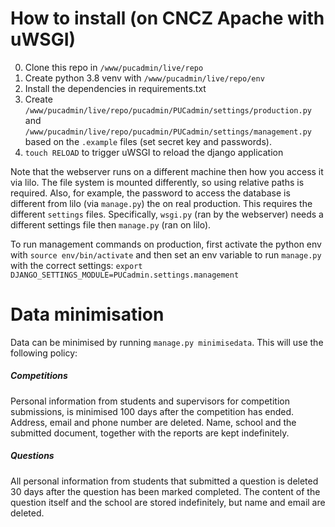 # How to install (on CNCZ Apache with uWSGI)

0. Clone this repo in `/www/pucadmin/live/repo`
1. Create python 3.8 venv with `/www/pucadmin/live/repo/env`
2. Install the dependencies in requirements.txt
3. Create `/www/pucadmin/live/repo/pucadmin/PUCadmin/settings/production.py` and `/www/pucadmin/live/repo/pucadmin/PUCadmin/settings/management.py` based on the `.example` files (set secret key and passwords).
4. `touch RELOAD` to trigger uWSGI to reload the django application

Note that the webserver runs on a different machine then how you access it via lilo. The file system is mounted differently, so using relative paths is required. Also, for example, the password to access the database is different from lilo (via `manage.py`) the on real production. This requires the different `settings` files. Specifically, `wsgi.py` (ran by the webserver) needs a different settings file then `manage.py` (ran on lilo).

To run management commands on production, first activate the python env with `source env/bin/activate` and then set an env variable to run `manage.py` with the correct settings: `export DJANGO_SETTINGS_MODULE=PUCadmin.settings.management` 


# Data minimisation
Data can be minimised by running `manage.py minimisedata`. This will use the following policy:

##### Competitions
Personal information from students and supervisors for competition submissions, is minimised 100 days after the competition has ended. Address, email and phone number are deleted. Name, school and the submitted document, together with the reports are kept indefinitely.

##### Questions
All personal information from students that submitted a question is deleted 30 days after the question has been marked completed. The content of the question itself and the school are stored indefinitely, but name and email are deleted. 

